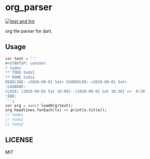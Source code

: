# org_parser
[![test and lint](https://github.com/yuzumone/org_parser/actions/workflows/test.yml/badge.svg)](https://github.com/yuzumone/org_parser/actions/workflows/test.yml)

org file parser for dart.

## Usage
```dart
var text = '''
#+STARTUP: content
* todos
** TODO todo1
** DONE todo2
DEADLINE: <2020-08-01 Sat> SCHEDULED: <2020-08-01 Sat>
:LOGBOOK:
CLOCK: [2020-08-01 Sat 10:00]--[2020-08-01 Sat 10:30] =>  0:30
:END:
''';
var org = await loadOrg(text);
org.headlines.forEach((x) => print(x.title));
// todos
// todo1
// todo2
```

## LICENSE
MIT
